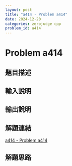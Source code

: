 ```yaml
---
layout: post
title: "a414 - Problem a414"
date: 2024-12-20
categories: zerojudge cpp
problem_id: a414
---
```


# Problem a414

## 題目描述



## 輸入說明



## 輸出說明



## 解題連結

[a414 - Problem a414](https://zerojudge.tw/ShowProblem?problemid=a414)

## 解題思路

